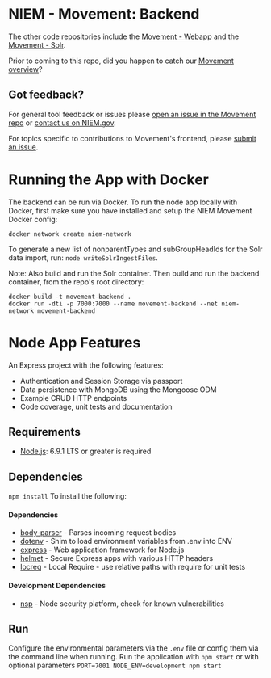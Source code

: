 NIEM - Movement: Backend
====================

The other code repositories include the [Movement - Webapp](https://github.com/NIEM/movement-frontend) and the [Movement - Solr](https://github.com/NIEM/movement-solr).

Prior to coming to this repo, did you happen to catch our [Movement overview](https://github.com/NIEM/Movement)?

## Got feedback? 
For general tool feedback or issues please [open an issue in the Movement repo](https://github.com/NIEM/Movement/issues)  or [contact us on NIEM.gov](https://niem.gov/contact-us). 

For topics specific to contributions to Movement's frontend, please [submit an issue](https://github.com/NIEM/movement-backend/issues).

# Running the App with Docker

The backend can be run via Docker. To run the node app locally with Docker, first make sure you have installed and setup the NIEM Movement Docker config:
```
docker network create niem-network
```

To generate a new list of nonparentTypes and subGroupHeadIds for the Solr data import, run: `node writeSolrIngestFiles`.

Note: Also build and run the Solr container. Then build and run the backend container, from the repo's root directory:
```
docker build -t movement-backend .
docker run -dti -p 7000:7000 --name movement-backend --net niem-network movement-backend
```

# Node App Features

An Express project with the following features:

* Authentication and Session Storage via passport
* Data persistence with MongoDB using the Mongoose ODM
* Example CRUD HTTP endpoints
* Code coverage, unit tests and documentation

## Requirements
- [Node.js](http://nodejs.org/): 6.9.1 LTS or greater is required

## Dependencies
`npm install` To install the following:
#### Dependencies
  - [body-parser](https://github.com/expressjs/body-parser) - Parses incoming request bodies
  - [dotenv](https://github.com/bkeepers/dotenv) - Shim to load environment variables from .env into ENV
  - [express](https://expressjs.com/) - Web application framework for Node.js
  - [helmet](https://github.com/helmetjs/helmet) -  Secure Express apps with various HTTP headers
  - [locreq](https://github.com/sealcode/locreq) -  Local Require - use relative paths with require for unit tests

#### Development Dependencies
  - [nsp](https://github.com/nodesecurity/nsp) - Node security platform, check for known vulnerabilities

## Run
Configure the environmental parameters via the `.env` file or config them via the command line when running.
Run the application with `npm start` or with optional parameters `PORT=7001 NODE_ENV=development npm start`
